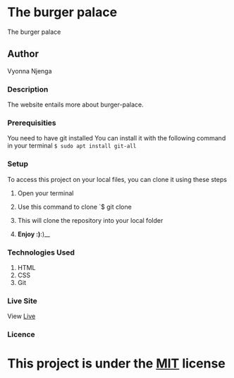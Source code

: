 
# The burger palace
The burger palace
## Author
Vyonna Njenga
### Description
The website entails more about burger-palace.
### Prerequisities
You need to have git installed
You can install it with the following command in your terminal
`$ sudo apt install git-all`
### Setup
To access this project on your local files, you can clone it using these steps
1. Open your terminal
1. Use this command to clone `$ git clone

1. This will clone the repository into your local folder
1. __Enjoy :)__:)__
### Technologies Used
1. HTML
1. CSS
1. Git
### Live Site
View [Live](https://vyonna6519.github.io/The-burger-palace/)
### Licence
This project is under the  [MIT](license) license
=======

